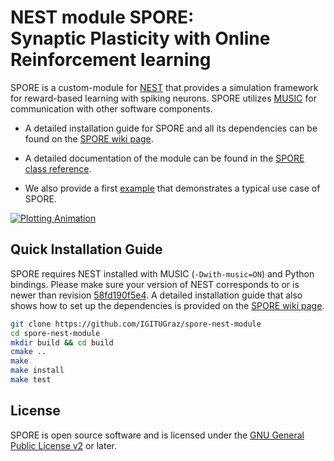 # NEST module SPORE:<br> Synaptic Plasticity with Online Reinforcement learning

SPORE is a custom-module for [NEST](http://www.nest-simulator.org/) that provides a simulation framework
for reward-based learning with spiking neurons. SPORE utilizes [MUSIC](https://github.com/INCF/MUSIC)
for communication with other software components.

* A detailed installation guide for SPORE and all its dependencies can be found on the [SPORE wiki page](https://github.com/IGITUGraz/spore-nest-module/wiki).

* A detailed documentation of the module can be found in the [SPORE class reference](https://igitugraz.github.io/spore-nest-module/).

* We also provide a first [example](https://github.com/IGITUGraz/spore-nest-module/blob/master/examples/pattern_matching_showcase) that demonstrates a typical use case of SPORE.

[![Plotting Animation][1]][2]

[1]: https://cloud.githubusercontent.com/assets/22887425/24467479/f7235d1c-14b4-11e7-8ecf-ba19931d7f8d.gif
[2]: https://github.com/IGITUGraz/spore-nest-module/blob/master/examples/pattern_matching_showcase

## Quick Installation Guide

SPORE requires NEST installed with MUSIC (`-Dwith-music=ON`) and Python bindings. Please make sure your version of NEST corresponds to or is newer than revision
[58fd190f5e4](https://github.com/nest/nest-simulator/commit/58fd190f5e404f1e3e822c0d3915e2321d102ed5).
A detailed installation guide that also shows how to set up the dependencies is provided on the [SPORE wiki page](https://github.com/IGITUGraz/spore-nest-module/wiki).

```bash
git clone https://github.com/IGITUGraz/spore-nest-module
cd spore-nest-module
mkdir build && cd build
cmake ..
make
make install
make test
```

## License

SPORE is open source software and is licensed under the [GNU General Public
License v2](https://www.gnu.org/licenses/old-licenses/gpl-2.0.en.html) or later.

